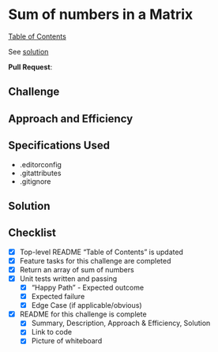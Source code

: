 # Sum of numbers in a Matrix

[Table of Contents](../../../README.md)

See [solution](linked_list.py)

__Pull Request__:



## Challenge


## Approach and Efficiency


## Specifications Used
* .editorconfig
* .gitattributes
* .gitignore

## Solution


## Checklist
 - [x] Top-level README “Table of Contents” is updated
 - [x] Feature tasks for this challenge are completed
 - [x] Return an array of sum of numbers
 - [x] Unit tests written and passing
     - [x] “Happy Path” - Expected outcome
     - [x] Expected failure
     - [x] Edge Case (if applicable/obvious)
 - [x] README for this challenge is complete
     - [x] Summary, Description, Approach & Efficiency, Solution
     - [x] Link to code
     - [x] Picture of whiteboard
